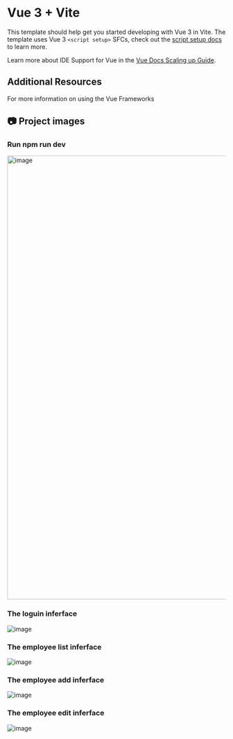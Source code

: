 # Vue 3 + Vite

This template should help get you started developing with Vue 3 in Vite. The template uses Vue 3 `<script setup>` SFCs, check out the [script setup docs](https://v3.vuejs.org/api/sfc-script-setup.html#sfc-script-setup) to learn more.

Learn more about IDE Support for Vue in the [Vue Docs Scaling up Guide](https://vuejs.org/guide/scaling-up/tooling.html#ide-support).

## Additional Resources

For more information on using the Vue Frameworks
## 📷 Project images
### Run npm run dev
<img width="1919" height="1024" alt="image" src="https://github.com/user-attachments/assets/00408eee-35cd-47d0-bd3f-e68f5df84384" />

### The loguin inferface
![image](https://github.com/user-attachments/assets/4b8625c0-fac7-428b-82cd-b801cce0daa1)

### The employee list inferface
![image](https://github.com/user-attachments/assets/a9d35be7-9a69-4cc0-a772-c85f3b1fc591)

### The employee add inferface
![image](https://github.com/user-attachments/assets/ba97987f-0957-4ed8-b7c8-2f13ee27daad)

### The employee edit inferface
![image](https://github.com/user-attachments/assets/579111ba-f1d1-42c0-880e-e3fd79602d83)
